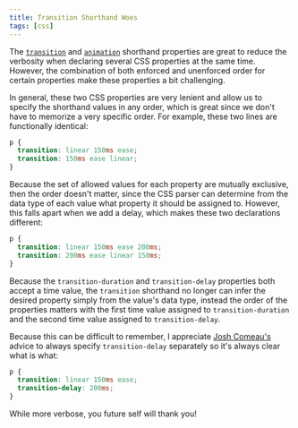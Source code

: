 ```yaml
---
title: Transition Shorthand Woes
tags: [css]
---
```


The [`transition`](https://developer.mozilla.org/en-US/docs/Web/CSS/transition)
and [`animation`](https://developer.mozilla.org/en-US/docs/Web/CSS/animation)
shorthand properties are great to reduce the verbosity when declaring several
CSS properties at the same time. However, the combination of both enforced and
unenforced order for certain properties make these properties a bit challenging.

In general, these two CSS properties are very lenient and allow us to specify
the shorthand values in any order, which is great since we don't have to
memorize a very specific order. For example, these two lines are functionally
identical:

```css showLineNumbers
p {
  transition: linear 150ms ease;
  transition: 150ms ease linear;
}
```

Because the set of allowed values for each property are mutually exclusive, then
the order doesn't matter, since the CSS parser can determine from the data type
of each value what property it should be assigned to. However, this falls apart
when we add a delay, which makes these two declarations different:

```css showLineNumbers
p {
  transition: linear 150ms ease 200ms;
  transition: 200ms ease linear 150ms;
}
```

Because the `transition-duration` and `transition-delay` properties both accept
a time value, the `transition` shorthand no longer can infer the desired
property simply from the value's data type, instead the order of the properties
matters with the first time value assigned to `transition-duration` and the
second time value assigned to `transition-delay`.

Because this can be difficult to remember, I appreciate
[Josh Comeau's](https://www.joshwcomeau.com) advice to always specify
`transition-delay` separately so it's always clear what is what:

```css showLineNumbers
p {
  transition: linear 150ms ease;
  transition-delay: 200ms;
}
```

While more verbose, you future self will thank you!
